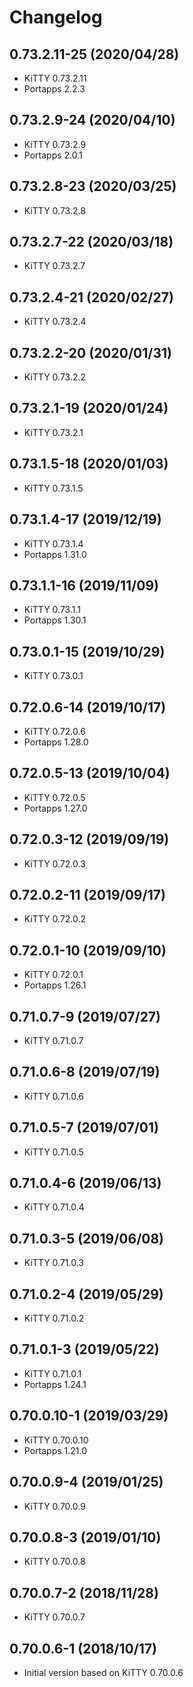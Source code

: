 # Changelog

## 0.73.2.11-25 (2020/04/28)

* KiTTY 0.73.2.11
* Portapps 2.2.3

## 0.73.2.9-24 (2020/04/10)

* KiTTY 0.73.2.9
* Portapps 2.0.1

## 0.73.2.8-23 (2020/03/25)

* KiTTY 0.73.2.8

## 0.73.2.7-22 (2020/03/18)

* KiTTY 0.73.2.7

## 0.73.2.4-21 (2020/02/27)

* KiTTY 0.73.2.4

## 0.73.2.2-20 (2020/01/31)

* KiTTY 0.73.2.2

## 0.73.2.1-19 (2020/01/24)

* KiTTY 0.73.2.1

## 0.73.1.5-18 (2020/01/03)

* KiTTY 0.73.1.5

## 0.73.1.4-17 (2019/12/19)

* KiTTY 0.73.1.4
* Portapps 1.31.0

## 0.73.1.1-16 (2019/11/09)

* KiTTY 0.73.1.1
* Portapps 1.30.1

## 0.73.0.1-15 (2019/10/29)

* KiTTY 0.73.0.1

## 0.72.0.6-14 (2019/10/17)

* KiTTY 0.72.0.6
* Portapps 1.28.0

## 0.72.0.5-13 (2019/10/04)

* KiTTY 0.72.0.5
* Portapps 1.27.0

## 0.72.0.3-12 (2019/09/19)

* KiTTY 0.72.0.3

## 0.72.0.2-11 (2019/09/17)

* KiTTY 0.72.0.2

## 0.72.0.1-10 (2019/09/10)

* KiTTY 0.72.0.1
* Portapps 1.26.1

## 0.71.0.7-9 (2019/07/27)

* KiTTY 0.71.0.7

## 0.71.0.6-8 (2019/07/19)

* KiTTY 0.71.0.6

## 0.71.0.5-7 (2019/07/01)

* KiTTY 0.71.0.5

## 0.71.0.4-6 (2019/06/13)

* KiTTY 0.71.0.4

## 0.71.0.3-5 (2019/06/08)

* KiTTY 0.71.0.3

## 0.71.0.2-4 (2019/05/29)

* KiTTY 0.71.0.2

## 0.71.0.1-3 (2019/05/22)

* KiTTY 0.71.0.1
* Portapps 1.24.1

## 0.70.0.10-1 (2019/03/29)

* KiTTY 0.70.0.10
* Portapps 1.21.0

## 0.70.0.9-4 (2019/01/25)

* KiTTY 0.70.0.9

## 0.70.0.8-3 (2019/01/10)

* KiTTY 0.70.0.8

## 0.70.0.7-2 (2018/11/28)

* KiTTY 0.70.0.7

## 0.70.0.6-1 (2018/10/17)

* Initial version based on KiTTY 0.70.0.6
